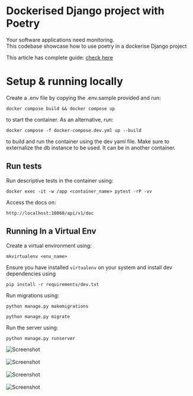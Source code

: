 # Dockerised Django project with Poetry
Your software applications need monitoring. <br>
This codebase showcase how to use poetry in a dockerise Django project

This article has complete guide:  [check here](https://ridwanray.medium.com/how-to-monitor-a-django-application-with-sentry-de3ec31fa1f2?source=friends_link&sk=66d9d5312e78ae5048d85910c833151d)

# Setup & running locally

Create a .env file by copying the .env.sample provided and run:
```
docker compose build && docker compose up
```
to start the container. As an alternative, run:
```
docker compose -f docker-compose.dev.yml up --build
```
to build and run the container using the dev yaml file.
Make sure to externalize the db instance to be used. It can be in another container.

## Run tests
Run descriptive tests in the container using:
```
docker exec -it -w /app <container_name> pytest -rP -vv
```

Access the docs on:

```
http://localhost:10060/api/v1/doc
```


## Running In a Virtual Env

Create a virtual environment using:
```
mkvirtualenv <env_name>
```

Ensure you have installed `virtualenv` on your system and install dev dependencies using
```
pip install -r requirements/dev.txt
```

Run migrations using:
```
python manage.py makemigrations

python manage.py migrate
```

Run the server using:
```
python manage.py runserver
```

![Screenshot](screenshot1.png) <br><br>
![Screenshot](screenshot2.png) <br><br>
![Screenshot](screenshot3.png) <br><br>
![Screenshot](screenshot3.png)